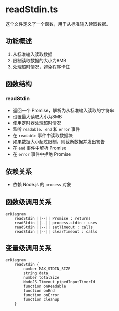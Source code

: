 # readStdin.ts

这个文件定义了一个函数，用于从标准输入读取数据。

## 功能概述

1. 从标准输入读取数据
2. 限制读取数据的大小为8MB
3. 处理超时情况，避免程序卡住

## 函数结构

### readStdin
- 返回一个 Promise，解析为从标准输入读取的字符串
- 设置最大读取大小为8MB
- 使用定时器处理超时情况
- 监听 `readable`、`end` 和 `error` 事件
- 在 `readable` 事件中读取数据块
- 如果数据大小超过限制，则截断数据并发出警告
- 在 `end` 事件中解析 Promise
- 在 `error` 事件中拒绝 Promise

## 依赖关系

- 依赖 Node.js 的 `process` 对象

## 函数级调用关系

```mermaid
erDiagram
    readStdin ||--|| Promise : returns
    readStdin ||--|| process.stdin : uses
    readStdin ||--|| setTimeout : calls
    readStdin ||--|| clearTimeout : calls
```

## 变量级调用关系

```mermaid
erDiagram
    readStdin {
        number MAX_STDIN_SIZE
        string data
        number totalSize
        NodeJS.Timeout pipedInputTimerId
        function onReadable
        function onEnd
        function onError
        function cleanup
    }
```